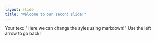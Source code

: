 ```yaml
---
layout: slide
title: "Welcome to our second slide!"
---
```

Your text: "Here we can change the syles using markdown!"
Use the left arrow to go back!
